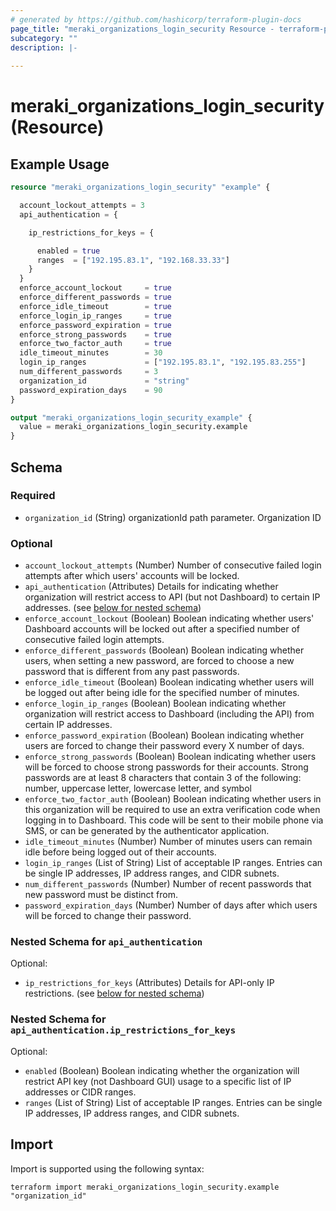 ```yaml
---
# generated by https://github.com/hashicorp/terraform-plugin-docs
page_title: "meraki_organizations_login_security Resource - terraform-provider-meraki"
subcategory: ""
description: |-
  
---
```


# meraki_organizations_login_security (Resource)



## Example Usage

```terraform
resource "meraki_organizations_login_security" "example" {

  account_lockout_attempts = 3
  api_authentication = {

    ip_restrictions_for_keys = {

      enabled = true
      ranges  = ["192.195.83.1", "192.168.33.33"]
    }
  }
  enforce_account_lockout     = true
  enforce_different_passwords = true
  enforce_idle_timeout        = true
  enforce_login_ip_ranges     = true
  enforce_password_expiration = true
  enforce_strong_passwords    = true
  enforce_two_factor_auth     = true
  idle_timeout_minutes        = 30
  login_ip_ranges             = ["192.195.83.1", "192.195.83.255"]
  num_different_passwords     = 3
  organization_id             = "string"
  password_expiration_days    = 90
}

output "meraki_organizations_login_security_example" {
  value = meraki_organizations_login_security.example
}
```

<!-- schema generated by tfplugindocs -->
## Schema

### Required

- `organization_id` (String) organizationId path parameter. Organization ID

### Optional

- `account_lockout_attempts` (Number) Number of consecutive failed login attempts after which users' accounts will be locked.
- `api_authentication` (Attributes) Details for indicating whether organization will restrict access to API (but not Dashboard) to certain IP addresses. (see [below for nested schema](#nestedatt--api_authentication))
- `enforce_account_lockout` (Boolean) Boolean indicating whether users' Dashboard accounts will be locked out after a specified number of consecutive failed login attempts.
- `enforce_different_passwords` (Boolean) Boolean indicating whether users, when setting a new password, are forced to choose a new password that is different from any past passwords.
- `enforce_idle_timeout` (Boolean) Boolean indicating whether users will be logged out after being idle for the specified number of minutes.
- `enforce_login_ip_ranges` (Boolean) Boolean indicating whether organization will restrict access to Dashboard (including the API) from certain IP addresses.
- `enforce_password_expiration` (Boolean) Boolean indicating whether users are forced to change their password every X number of days.
- `enforce_strong_passwords` (Boolean) Boolean indicating whether users will be forced to choose strong passwords for their accounts. Strong passwords are at least 8 characters that contain 3 of the following: number, uppercase letter, lowercase letter, and symbol
- `enforce_two_factor_auth` (Boolean) Boolean indicating whether users in this organization will be required to use an extra verification code when logging in to Dashboard. This code will be sent to their mobile phone via SMS, or can be generated by the authenticator application.
- `idle_timeout_minutes` (Number) Number of minutes users can remain idle before being logged out of their accounts.
- `login_ip_ranges` (List of String) List of acceptable IP ranges. Entries can be single IP addresses, IP address ranges, and CIDR subnets.
- `num_different_passwords` (Number) Number of recent passwords that new password must be distinct from.
- `password_expiration_days` (Number) Number of days after which users will be forced to change their password.

<a id="nestedatt--api_authentication"></a>
### Nested Schema for `api_authentication`

Optional:

- `ip_restrictions_for_keys` (Attributes) Details for API-only IP restrictions. (see [below for nested schema](#nestedatt--api_authentication--ip_restrictions_for_keys))

<a id="nestedatt--api_authentication--ip_restrictions_for_keys"></a>
### Nested Schema for `api_authentication.ip_restrictions_for_keys`

Optional:

- `enabled` (Boolean) Boolean indicating whether the organization will restrict API key (not Dashboard GUI) usage to a specific list of IP addresses or CIDR ranges.
- `ranges` (List of String) List of acceptable IP ranges. Entries can be single IP addresses, IP address ranges, and CIDR subnets.

## Import

Import is supported using the following syntax:

```shell
terraform import meraki_organizations_login_security.example "organization_id"
```
